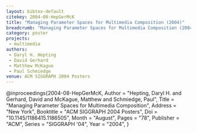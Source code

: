 ```yaml
---
layout: bibtex-default
citekey: 2004-08-HepGerMcK
title: "Managing Parameter Spaces for Multimedia Composition (2004)"
breadcrumb: "Managing Parameter Spaces for Multimedia Composition (2004)"
category: poster
projects:
 - multimedia
authors:
 - Daryl H. Hepting
 - David Gerhard
 - Matthew McKague
 - Paul Schmiedge
venue: ACM SIGGRAPH 2004 Posters
---
```

@inproceedings{2004-08-HepGerMcK,
	Author =  "Hepting, Daryl H. and Gerhard, David and McKague, Matthew and Schmiedge, Paul",
	Title =  "Managing Parameter Spaces for Multimedia Composition",
	Address =  "New York",
	Booktitle =  "ACM SIGGRAPH 2004 Posters",
	Doi =  "10.1145/1186415.1186505",
	Month =  "August",
	Pages =  "78",
	Publisher =  "ACM",
	Series =  "SIGGRAPH '04",
	Year =  "2004",
}
